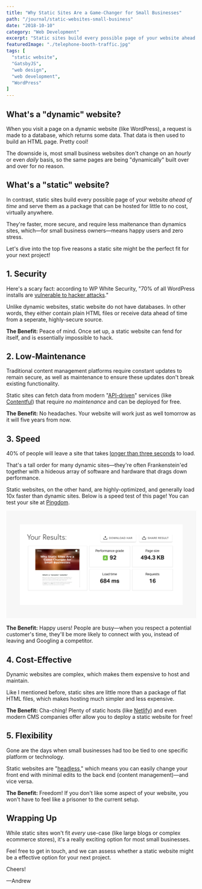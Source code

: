 ```yaml
---
title: "Why Static Sites Are a Game-Changer for Small Businesses"
path: "/journal/static-websites-small-business"
date: "2018-10-10"
category: "Web Development"
excerpt: "Static sites build every possible page of your website ahead of time and serve them as a package that can be hosted for little to no cost."
featuredImage: "./telephone-booth-traffic.jpg"
tags: [
  "static website",
  "GatsbyJS",
  "web design",
  "web development",
  "WordPress"
]
---
```


## What's a "dynamic" website?

When you visit a page on a dynamic website (like WordPress), a request is made to a database, which returns some data. That data is then used to build an HTML page. Pretty cool!

The downside is, most small business websites don't change on an _hourly_ or even _daily_ basis, so the same pages are being "dynamically" built over and over for no reason.

## What's a "static" website?

In contrast, static sites build every possible page of your website _ahead of time_ and serve them as a package that can be hosted for little to no cost, virtually anywhere.

They're faster, more secure, and require less maitenance than dynamics sites, which—for small business owners—means happy users and zero stress.

Let's dive into the top five reasons a static site might be the perfect fit for your next project!

## 1. Security

Here's a scary fact: according to WP White Security, "70% of all WordPress installs are [vulnerable to hacker attacks](https://www.wpwhitesecurity.com/wordpress-security-news-updates/statistics-70-percent-wordpress-installations-vulnerable/)."

Unlike dynamic websites, static website do not have databases. In other words, they either contain plain HTML files or receive data ahead of time from a seperate, highly-secure source.

__The Benefit:__ Peace of mind. Once set up, a static website can fend for itself, and is essentially impossible to hack.

## 2. Low-Maintenance

Traditional content management platforms require constant updates to remain secure, as well as maintenance to ensure these updates don't break existing functionality.

Static sites can fetch data from modern "[API-driven](https://www.contentful.com/blog/2018/05/02/how-i-fell-in-love-with-an-api-first-cms/)" services (like [Contentful](https://www.contentful.com/)) that require *no maintenance* and can be deployed for free.

__The Benefit:__ No headaches. Your website will work just as well tomorrow as it will five years from now.

## 3. Speed

40% of people will leave a site that takes [longer than three seconds](https://neilpatel.com/blog/loading-time/) to load. 

That's a tall order for many dynamic sites—they're often Frankenstein'ed together with a hideous array of software and hardware that drags down performance.

Static websites, on the other hand, are highly-optimized, and generally load 10x faster than dynamic sites. Below is a speed test of this page! You can test your site at [Pingdom](https://tools.pingdom.com/).

![Speed test of this page.](./sherpa-blog-speed-test.jpg)

__The Benefit:__ Happy users! People are busy—when you respect a potential customer's time, they'll be more likely to connect with you, instead of leaving and Googling a competitor.

## 4. Cost-Effective

Dynamic websites are complex, which makes them expensive to host and maintain. 

Like I mentioned before, static sites are little more than a package of flat HTML files, which makes hosting much simpler and less expensive.

__The Benefit:__ Cha-ching! Plenty of static hosts (like [Netlify](https://www.netlify.com)) and even modern CMS companies offer allow you to deploy a static website for free!

## 5. Flexibility

Gone are the days when small businesses had too be tied to one specific platform or technology.

Static websites are "[headless](https://www.contentful.com/r/knowledgebase/headless-and-decoupled-cms/)," which means you can easily change your front end with minimal edits to the back end (content management)—and vice versa.

__The Benefit:__ Freedom! If you don't like some aspect of your website, you won't have to feel like a prisoner to the current setup.

## Wrapping Up

While static sites won't fit _every_ use-case (like large blogs or complex ecommerce stores), it's a really exciting option for most small businesses.

Feel free to get in touch, and we can assess whether a static website might be a effective option for your next project.

Cheers!

—Andrew